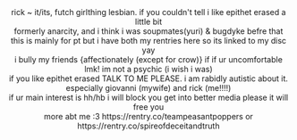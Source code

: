 <div align="center"> rick ~ it/its, futch girlthing lesbian. if you couldn't tell i like epithet erased a little bit</div>
<div align="center"> formerly anarcity, and i think i was soupmates(yuri) & bugdyke befre that
<br />
<div align="center"> this is mainly for pt but i have both my rentries here so its linked to my disc yay
<div align="center"> i bully my friends {affectionately (except for crow)} if if ur uncomfortable lmk! im not a psychic (i wish i was)
<div align="center"> if you like epithet erased TALK TO ME PLEASE. i am rabidly autistic about it. especially giovanni (mywife) and rick (me!!!!)
<div align="center"> if ur main interest is hh/hb i will block you get into better media please it will free you
<div align="center"> more abt me :3 https://rentry.co/teampeasantpoppers or https://rentry.co/spireofdeceitandtruth
